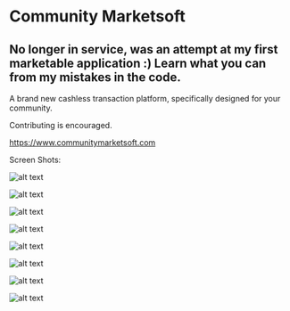 # Community Marketsoft

## No longer in service, was an attempt at my first marketable application :) Learn what you can from my mistakes in the code.

A brand new cashless transaction platform, specifically designed for your community.

Contributing is encouraged.

https://www.communitymarketsoft.com

Screen Shots:

![alt text](https://github.com/sw1pe/Community-Marketsoft/blob/master/Screen%20Shots/1.PNG)

![alt text](https://github.com/sw1pe/Community-Marketsoft/blob/master/Screen%20Shots/2.PNG)

![alt text](https://github.com/sw1pe/Community-Marketsoft/blob/master/Screen%20Shots/3.PNG)

![alt text](https://github.com/sw1pe/Community-Marketsoft/blob/master/Screen%20Shots/4.PNG)

![alt text](https://github.com/sw1pe/Community-Marketsoft/blob/master/Screen%20Shots/5.PNG)

![alt text](https://github.com/sw1pe/Community-Marketsoft/blob/master/Screen%20Shots/6.PNG)

![alt text](https://github.com/sw1pe/Community-Marketsoft/blob/master/Screen%20Shots/7.PNG)

![alt text](https://github.com/sw1pe/Community-Marketsoft/blob/master/Screen%20Shots/8.PNG)
